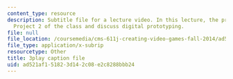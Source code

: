 ```yaml
---
content_type: resource
description: Subtitle file for a lecture video. In this lecture, the professors introduce
  Project 2 of the class and discuss digital prototyping.
file: null
file_location: /coursemedia/cms-611j-creating-video-games-fall-2014/ad521af151823d142c08e2c8288bbb24_dE-QgdrtzHw.srt
file_type: application/x-subrip
resourcetype: Other
title: 3play caption file
uid: ad521af1-5182-3d14-2c08-e2c8288bbb24
---
```

